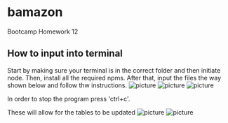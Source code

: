 # bamazon
Bootcamp Homework 12

## How to input into terminal
Start by making sure your terminal is in the correct folder and then initiate node.
Then, install all the required npms.
After that, input the files the way shown below and follow thw instructions.
![picture](./image/pic1)
![picture](./image/pic2)
![picture](./image/pic3)

In order to stop the program press 'ctrl+c'.

These will allow for the tables to be updated
![picture](./image/pic4)
![picture](./image/pic5)
